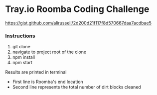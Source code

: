 # Tray.io Roomba Coding Challenge

https://gist.github.com/alirussell/2d200d21f117f8d570667daa7acdbae5

### Instructions

1. git clone 
2. navigate to project root of the clone
3. npm install
4. npm start

Results are printed in terminal 
* First line is Roomba's end location
* Second line represents the total number of dirt blocks cleaned
